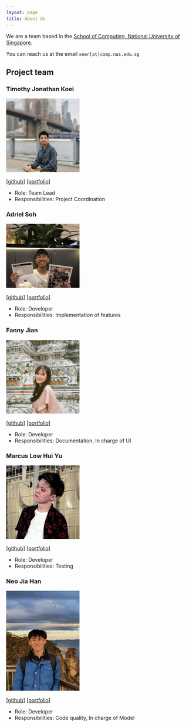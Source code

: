 ```yaml
---
layout: page
title: About Us
---
```


We are a team based in the [School of Computing, National University of Singapore](http://www.comp.nus.edu.sg).

You can reach us at the email `seer[at]comp.nus.edu.sg`

## Project team

### Timothy Jonathan Koei

<img src="images/t1mzzz.png" width="200px">

[[github](http://github.com/t1mzzz)]
[[portfolio](team/t1mzzz.md)]

* Role: Team Lead
* Responsibilities: Project Coordination

### Adriel Soh

<img src="images/leirdas.png" width="200px">

[[github](https://github.com/leirdas)]
[[portfolio](team/leirdas.md)]

* Role: Developer
* Responsibilities: Implementation of features

### Fanny Jian

<img src="images/fannyjian.png" width="200px">

[[github](http://github.com/fannyjian)]
[[portfolio](team/fannyjian.md)]

* Role: Developer
* Responsibilities: Documentation, In charge of UI

### Marcus Low Hui Yu

<img src="images/marcuslowhuiyu.png" width="200px">

[[github](http://github.com/marcuslowhuiyu)]
[[portfolio](team/marcuslowhuiyu.md)]

* Role: Developer
* Responsibilities: Testing

### Neo Jia Han

<img src="images/jia-han.png" width="200px">

[[github](http://github.com/jia-han)]
[[portfolio](team/jia-han.md)]

* Role: Developer
* Responsibilities: Code quality, In charge of Model
